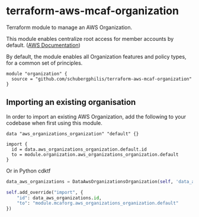 # terraform-aws-mcaf-organization
Terraform module to manage an AWS Organization.

This module enables centralize root access for member accounts by default. ([AWS Documentation](https://docs.aws.amazon.com/IAM/latest/UserGuide/id_root-enable-root-access.html))


By default, the module enables all Organization features and policy types, for a common set of principles. 

```hcl
module "organization" {
  source = "github.com/schubergphilis/terraform-aws-mcaf-organization"
}
```

## Importing an existing organisation
In order to import an existing AWS Organization, add the following to your codebase when first using this module.

```hcl
data "aws_organizations_organization" "default" {}

import {
  id = data.aws_organizations_organization.default.id
  to = module.organization.aws_organizations_organization.default
}
```
Or in Python cdktf

```python
data_aws_organizations = DataAwsOrganizationsOrganization(self, 'data_aws_organizations')

self.add_override("import", {
    "id": data_aws_organizations.id,
    "to": "module.mcaforg.aws_organizations_organization.default"
})
```
